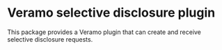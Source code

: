 # Veramo selective disclosure plugin

This package provides a Veramo plugin that can create and receive selective disclosure requests.
